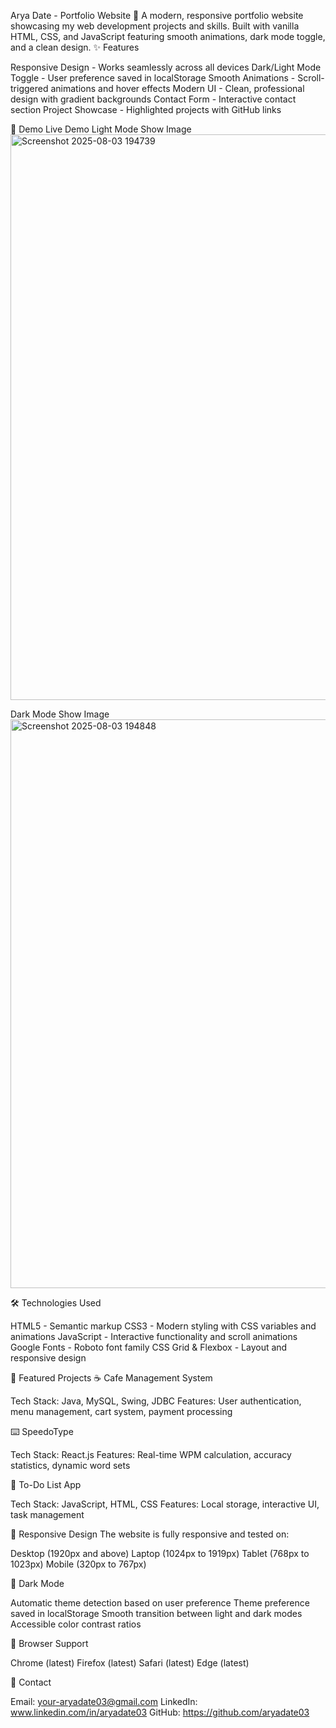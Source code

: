 Arya Date - Portfolio Website 🌟
A modern, responsive portfolio website showcasing my web development projects and skills. Built with vanilla HTML, CSS, and JavaScript featuring smooth animations, dark mode toggle, and a clean design.
✨ Features

Responsive Design - Works seamlessly across all devices
Dark/Light Mode Toggle - User preference saved in localStorage
Smooth Animations - Scroll-triggered animations and hover effects
Modern UI - Clean, professional design with gradient backgrounds
Contact Form - Interactive contact section
Project Showcase - Highlighted projects with GitHub links

🚀 Demo
Live Demo 
Light Mode
Show Image <img width="1900" height="905" alt="Screenshot 2025-08-03 194739" src="https://github.com/user-attachments/assets/24b629fa-9a28-4325-b4d7-70aabaa2fe46" />

Dark Mode
Show Image <img width="1899" height="910" alt="Screenshot 2025-08-03 194848" src="https://github.com/user-attachments/assets/95c6d8f7-8138-4b98-810f-5e904ce8e273" />

🛠️ Technologies Used

HTML5 - Semantic markup
CSS3 - Modern styling with CSS variables and animations
JavaScript - Interactive functionality and scroll animations
Google Fonts - Roboto font family
CSS Grid & Flexbox - Layout and responsive design

🎯 Featured Projects
☕ Cafe Management System

Tech Stack: Java, MySQL, Swing, JDBC
Features: User authentication, menu management, cart system, payment processing


⌨️ SpeedoType

Tech Stack: React.js
Features: Real-time WPM calculation, accuracy statistics, dynamic word sets


📝 To-Do List App

Tech Stack: JavaScript, HTML, CSS
Features: Local storage, interactive UI, task management

📱 Responsive Design
The website is fully responsive and tested on:

Desktop (1920px and above)
Laptop (1024px to 1919px)
Tablet (768px to 1023px)
Mobile (320px to 767px)

🌙 Dark Mode

Automatic theme detection based on user preference
Theme preference saved in localStorage
Smooth transition between light and dark modes
Accessible color contrast ratios

🔧 Browser Support

Chrome (latest)
Firefox (latest)
Safari (latest)
Edge (latest)

📧 Contact

Email: your-aryadate03@gmail.com
LinkedIn: www.linkedin.com/in/aryadate03
GitHub: https://github.com/aryadate03
